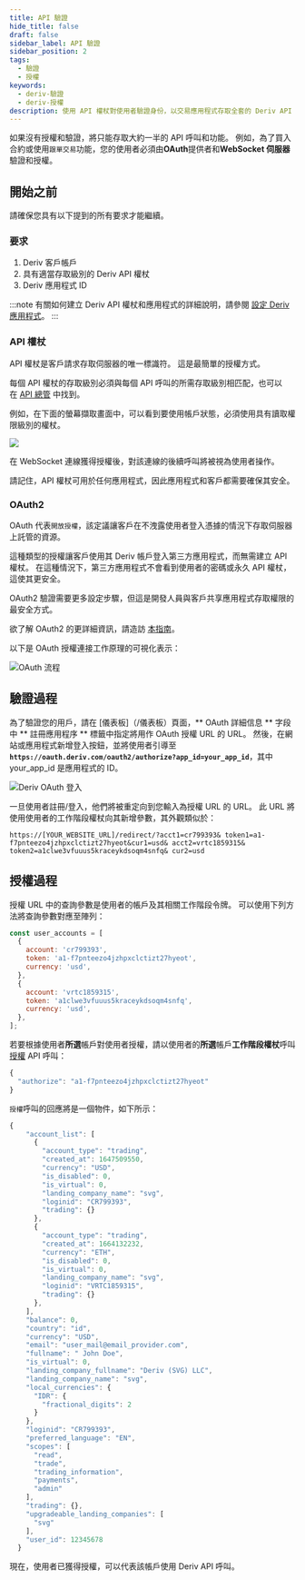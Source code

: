 ```yaml
---
title: API 驗證
hide_title: false
draft: false
sidebar_label: API 驗證
sidebar_position: 2
tags:
  - 驗證
  - 授權
keywords:
  - deriv-驗證
  - deriv-授權
description: 使用 API 權杖對使用者驗證身份，以交易應用程式存取全套的 Deriv API 功能。 透過 API 範例學習做法。
---
```


如果沒有授權和驗證，將只能存取大約一半的 API 呼叫和功能。 例如，為了買入合約或使用`跟單交易`功能，您的使用者必須由**OAuth**提供者和**WebSocket 伺服器**驗證和授權。

## 開始之前

請確保您具有以下提到的所有要求才能繼續。

### 要求

1. Deriv 客戶帳戶
2. 具有適當存取級別的 Deriv API 權杖
3. Deriv 應用程式 ID

:::note
有關如何建立 Deriv API 權杖和應用程式的詳細說明，請參閱 [設定 Deriv 應用程式](/docs/setting-up-a-deriv-application)。
:::

### API 權杖

API 權杖是客戶請求存取伺服器的唯一標識符。 這是最簡單的授權方式。

每個 API 權杖的存取級別必須與每個 API 呼叫的所需存取級別相匹配，也可以在 [API 總管](/api-explorer) 中找到。

例如，在下面的螢幕擷取畫面中，可以看到要使用帳戶狀態，必須使用具有讀取權限級別的權杖。

![](/img/acc_status_scope_api_explorer.png)

在 WebSocket 連線獲得授權後，對該連線的後續呼叫將被視為使用者操作。

請記住，API 權杖可用於任何應用程式，因此應用程式和客戶都需要確保其安全。

### OAuth2

OAuth 代表`開放授權`，該定議讓客戶在不洩露使用者登入憑據的情況下存取伺服器上託管的資源。

這種類型的授權讓客戶使用其 Deriv 帳戶登入第三方應用程式，而無需建立 API 權杖。 在這種情況下，第三方應用程式不會看到使用者的密碼或永久 API 權杖，這使其更安全。

OAuth2 驗證需要更多設定步驟，但這是開發人員與客戶共享應用程式存取權限的最安全方式。

欲了解 OAuth2 的更詳細資訊，請造訪 [本指南](https://aaronparecki.com/oauth-2-simplified/)。

以下是 OAuth 授權連接工作原理的可視化表示：

![OAuth 流程](/img/how_oauth_works.png "OAuth flow")

## 驗證過程

為了驗證您的用戶，請在 [儀表板]（/儀表板）頁面，\*\* OAuth 詳細信息 \*\* 字段中 \*\* 註冊應用程序 \*\* 標籤中指定將用作 OAuth 授權 URL 的 URL。 然後，在網站或應用程式新增登入按鈕，並將使用者引導至 **`https://oauth.deriv.com/oauth2/authorize?app_id=your_app_id`**，其中 your_app_id 是應用程式的 ID。

![Deriv OAuth 登入](/img/oauth_login.png "Deriv OAuth Login")

一旦使用者註冊/登入，他們將被重定向到您輸入為授權 URL 的 URL。 此 URL 將使用使用者的工作階段權杖向其新增參數，其外觀類似於：

`https://[YOUR_WEBSITE_URL]/redirect/?acct1=cr799393& token1=a1-f7pnteezo4jzhpxclctizt27hyeot&cur1=usd& acct2=vrtc1859315& token2=a1clwe3vfuuus5kraceykdsoqm4snfq& cur2=usd`

## 授權過程

授權 URL 中的查詢參數是使用者的帳戶及其相關工作階段令牌。 可以使用下列方法將查詢參數對應至陣列：

```js showLineNumbers
const user_accounts = [
  {
    account: 'cr799393',
    token: 'a1-f7pnteezo4jzhpxclctizt27hyeot',
    currency: 'usd',
  },
  {
    account: 'vrtc1859315',
    token: 'a1clwe3vfuuus5kraceykdsoqm4snfq',
    currency: 'usd',
  },
];
```

若要根據使用者**所選**帳戶對使用者授權，請以使用者的**所選**帳戶**工作階段權杖**呼叫 [授權](/api-explorer#authorize) API 呼叫：

```js showLineNumbers
{
  "authorize": "a1-f7pnteezo4jzhpxclctizt27hyeot"
}
```

`授權`呼叫的回應將是一個物件，如下所示：

```js showLineNumbers
{
    "account_list": [
      {
        "account_type": "trading",
        "created_at": 1647509550,
        "currency": "USD",
        "is_disabled": 0,
        "is_virtual": 0,
        "landing_company_name": "svg",
        "loginid": "CR799393",
        "trading": {}
      },
      {
        "account_type": "trading",
        "created_at": 1664132232,
        "currency": "ETH",
        "is_disabled": 0,
        "is_virtual": 0,
        "landing_company_name": "svg",
        "loginid": "VRTC1859315",
        "trading": {}
      },
    ],
    "balance": 0,
    "country": "id",
    "currency": "USD",
    "email": "user_mail@email_provider.com",
    "fullname": " John Doe",
    "is_virtual": 0,
    "landing_company_fullname": "Deriv (SVG) LLC",
    "landing_company_name": "svg",
    "local_currencies": {
      "IDR": {
        "fractional_digits": 2
      }
    },
    "loginid": "CR799393",
    "preferred_language": "EN",
    "scopes": [
      "read",
      "trade",
      "trading_information",
      "payments",
      "admin"
    ],
    "trading": {},
    "upgradeable_landing_companies": [
      "svg"
    ],
    "user_id": 12345678
  }
```

現在，使用者已獲得授權，可以代表該帳戶使用 Deriv API 呼叫。
